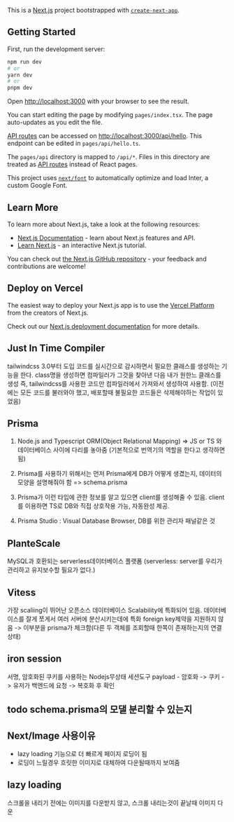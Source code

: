 This is a [Next.js](https://nextjs.org/) project bootstrapped with [`create-next-app`](https://github.com/vercel/next.js/tree/canary/packages/create-next-app).

## Getting Started

First, run the development server:

```bash
npm run dev
# or
yarn dev
# or
pnpm dev
```

Open [http://localhost:3000](http://localhost:3000) with your browser to see the result.

You can start editing the page by modifying `pages/index.tsx`. The page auto-updates as you edit the file.

[API routes](https://nextjs.org/docs/api-routes/introduction) can be accessed on [http://localhost:3000/api/hello](http://localhost:3000/api/hello). This endpoint can be edited in `pages/api/hello.ts`.

The `pages/api` directory is mapped to `/api/*`. Files in this directory are treated as [API routes](https://nextjs.org/docs/api-routes/introduction) instead of React pages.

This project uses [`next/font`](https://nextjs.org/docs/basic-features/font-optimization) to automatically optimize and load Inter, a custom Google Font.

## Learn More

To learn more about Next.js, take a look at the following resources:

- [Next.js Documentation](https://nextjs.org/docs) - learn about Next.js features and API.
- [Learn Next.js](https://nextjs.org/learn) - an interactive Next.js tutorial.

You can check out [the Next.js GitHub repository](https://github.com/vercel/next.js/) - your feedback and contributions are welcome!

## Deploy on Vercel

The easiest way to deploy your Next.js app is to use the [Vercel Platform](https://vercel.com/new?utm_medium=default-template&filter=next.js&utm_source=create-next-app&utm_campaign=create-next-app-readme) from the creators of Next.js.

Check out our [Next.js deployment documentation](https://nextjs.org/docs/deployment) for more details.

## Just In Time Compiler
tailwindcss 3.0부터 도입
코드를 실시간으로 감시하면서 필요한 클래스를 생성하는 기능을 한다.
class명을 생성하면 컴파일러가 그것을 찾아낸 다음 내가 원한느 클래스를 생성
즉, tailwindcss를 사용한 코드만 컴파일러에서 가져와서 생성하여 사용함.
(이전에는 모든 코드를 불러와야 했고, 배포할때 불필요한 코드들은 삭제해야하는 작업이 있었음)

## Prisma
1. Node.js and Typescript ORM(Object Relational Mapping)
=> JS or TS 와 데이터베이스 사이에 다리를 놓아줌 (기본적으로 번역기의 역할을 한다고 생각하면 됨)

2. Prisma를 사용하기 위해서는 먼저 Prisma에게 DB가 어떻게 생겼는지, 데이터의 모양을 설명해줘야 함 => schema.prisma

3. Prisma가 이런 타입에 관한 정보를 알고 있으면 client를 생성해줄 수 있음. client를 이용하면 TS로 DB와 직접 상호작용 가능, 자동완성 제공.

4. Prisma Studio : Visual Database Browser, DB를 위한 관리자 패널같은 것

## PlanteScale
MySQL과 호환되는 serverless데이터베이스 플랫폼 (serverless: server를 우리가 관리하고 유지보수할 필요가 없다.)

## Vitess
가장 scaliing이 뛰어난 오픈소스 데이터베이스
Scalability에 특화되어 있음.
데이터베이스를 잘게 쪼게서 여러 서버에 분산시키는데에 특화
foreign key제약을 지원하지 않음 -> 이부분을 prisma가 체크함(다른 두 객체를 조회할때 한쪽이 존재하는지의 연결상태)

## iron session
서명, 암호화된 쿠키를 사용하는 Nodejs무상태 세션도구
payload - 암호화 -> 쿠키 -> 유저가 백엔드에 요청 -> 복호화 후 확인

## todo schema.prisma의 모댈 분리할 수 있는지


## Next/Image 사용이유
- lazy loading 기능으로 더 빠르게 페이지 로딩이 됨
- 로딩이 느릴경우 흐릿한 이미지로 대체하여 다운될때까지 보여줌
## lazy loading
스크롤을 내리기 전에는 이미지를 다운받지 않고, 스크롤 내리는것이 끝날때 이미지 다운